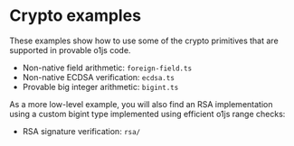 # Crypto examples

These examples show how to use some of the crypto primitives that are supported
in provable o1js code.

- Non-native field arithmetic: `foreign-field.ts`
- Non-native ECDSA verification: `ecdsa.ts`
- Provable big integer arithmetic: `bigint.ts`

As a more low-level example, you will also find an RSA implementation using a
custom bigint type implemented using efficient o1js range checks:

- RSA signature verification: `rsa/`
